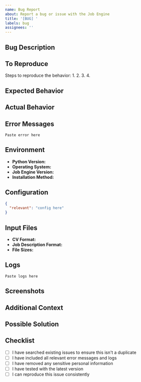 ```yaml
---
name: Bug Report
about: Report a bug or issue with the Job Engine
title: '[BUG] '
labels: bug
assignees: ''
---
```


## Bug Description
<!-- A clear and concise description of what the bug is -->

## To Reproduce
Steps to reproduce the behavior:
1. 
2. 
3. 
4. 

## Expected Behavior
<!-- A clear and concise description of what you expected to happen -->

## Actual Behavior
<!-- What actually happened -->

## Error Messages
<!-- If applicable, paste any error messages or stack traces -->
```
Paste error here
```

## Environment
- **Python Version:** <!-- e.g., 3.9.7 -->
- **Operating System:** <!-- e.g., Ubuntu 22.04, macOS 13, Windows 11 -->
- **Job Engine Version:** <!-- e.g., 1.0.0 or commit hash -->
- **Installation Method:** <!-- pip, git clone, etc. -->

## Configuration
<!-- Relevant parts of your config.json (remove sensitive info) -->
```json
{
  "relevant": "config here"
}
```

## Input Files
<!-- Information about the files you were processing -->
- **CV Format:** <!-- PDF, DOCX, TXT -->
- **Job Description Format:** <!-- PDF, DOCX, TXT -->
- **File Sizes:** <!-- approximate sizes -->

## Logs
<!-- If you have log files, paste relevant sections here -->
```
Paste logs here
```

## Screenshots
<!-- If applicable, add screenshots to help explain your problem -->

## Additional Context
<!-- Add any other context about the problem here -->

## Possible Solution
<!-- Optional: if you have an idea of what might be causing this -->

## Checklist
- [ ] I have searched existing issues to ensure this isn't a duplicate
- [ ] I have included all relevant error messages and logs
- [ ] I have removed any sensitive personal information
- [ ] I have tested with the latest version
- [ ] I can reproduce this issue consistently